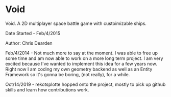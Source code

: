 # Void
Void. A 2D multiplayer space battle game with custoimizable ships.

Date Started - Feb/4/2015

Author: Chris Dearden

Feb/4/2014 - Not much more to say at the moment. I was able to free up some time and am now able to work on a more long term project. I am very excited because I've wanted to implement this idea for a few years now. Right now I am coding my own geometry backend as well as an Entity Framework so it's gonna be boring, (not really), for a while.

Oct/14/2019 - rekotsplotte hopped onto the project, mostly to pick up github skills and learn how contributions work.